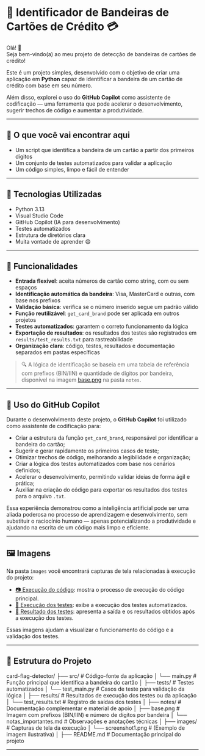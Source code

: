 # 🔐 Identificador de Bandeiras de Cartões de Crédito 💳

Olá! 👋  
Seja bem-vindo(a) ao meu projeto de detecção de bandeiras de cartões de crédito!

Este é um projeto simples, desenvolvido com o objetivo de criar uma aplicação em **Python** capaz de identificar a bandeira de um cartão de crédito com base em seu número.

Além disso, explorei o uso do **GitHub Copilot** como assistente de codificação — uma ferramenta que pode acelerar o desenvolvimento, sugerir trechos de código e aumentar a produtividade.

---

## 🧠 O que você vai encontrar aqui

- Um script que identifica a bandeira de um cartão a partir dos primeiros dígitos
- Um conjunto de testes automatizados para validar a aplicação
- Um código simples, limpo e fácil de entender

---

## 🚀 Tecnologias Utilizadas

- Python 3.13  
- Visual Studio Code  
- GitHub Copilot (IA para desenvolvimento)  
- Testes automatizados  
- Estrutura de diretórios clara  
- Muita vontade de aprender 😄

---

## 🎯 Funcionalidades

- **Entrada flexível**: aceita números de cartão como string, com ou sem espaços
- **Identificação automática da bandeira**: Visa, MasterCard e outras, com base nos prefixos
- **Validação básica**: verifica se o número inserido segue um padrão válido
- **Função reutilizável**: `get_card_brand` pode ser aplicada em outros projetos
- **Testes automatizados**: garantem o correto funcionamento da lógica
- **Exportação de resultados**: os resultados dos testes são registrados em `results/test_results.txt` para rastreabilidade
- **Organização clara**: código, testes, resultados e documentação separados em pastas específicas
  
> 🔍 A lógica de identificação se baseia em uma tabela de referência com prefixos (BIN/IIN) e quantidade de dígitos por bandeira, disponível na imagem [base.png](notes/base.png) na pasta `notes`.

---

## 🤖 Uso do GitHub Copilot

Durante o desenvolvimento deste projeto, o **GitHub Copilot** foi utilizado como assistente de codificação para:

- Criar a estrutura da função `get_card_brand`, responsável por identificar a bandeira do cartão;
- Sugerir e gerar rapidamente os primeiros casos de teste;
- Otimizar trechos de código, melhorando a legibilidade e organização;
- Criar a lógica dos testes automatizados com base nos cenários definidos;
- Acelerar o desenvolvimento, permitindo validar ideias de forma ágil e prática;
- Auxiliar na criação do código para exportar os resultados dos testes para o arquivo `.txt`.

Essa experiência demonstrou como a inteligência artificial pode ser uma aliada poderosa no processo de aprendizagem e desenvolvimento, sem substituir o raciocínio humano — apenas potencializando a produtividade e ajudando na escrita de um código mais limpo e eficiente.

---

## 🖼️ Imagens

Na pasta `images` você encontrará capturas de tela relacionadas à execução do projeto:

- [📷 Execução do código](images/execucao_codigo.png): mostra o processo de execução do código principal.
- [🧪 Execução dos testes](images/execucao_testes.png): exibe a execução dos testes automatizados.
- [📄 Resultado dos testes](images/resultado_testes.png): apresenta a saída e os resultados obtidos após a execução dos testes.

Essas imagens ajudam a visualizar o funcionamento do código e a validação dos testes.

---

## 📁 Estrutura do Projeto

card-flag-detector/
├── src/                     # Código-fonte da aplicação
│   └── main.py              # Função principal que identifica a bandeira do cartão
│
├── tests/                   # Testes automatizados
│   └── test_main.py         # Casos de teste para validação da lógica
│
├── results/                 # Resultados de execução dos testes ou da aplicação
│   └── test_results.txt     # Registro de saídas dos testes
│
├── notes/                   # Documentação complementar e material de apoio
│   ├── base.png             # Imagem com prefixos (BIN/IIN) e número de dígitos por bandeira
│   └── notas_importantes.md # Observações e anotações técnicas
│
├── images/                  # Capturas de tela da execução
│   └── screenshot1.png      # (Exemplo de imagem ilustrativa)
│
├── README.md                # Documentação principal do projeto

---
